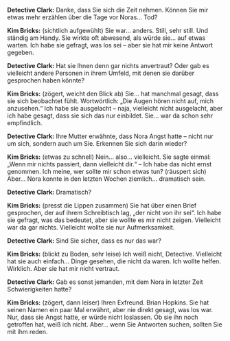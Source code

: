**Detective Clark:** Danke, dass Sie sich die Zeit nehmen. Können Sie mir etwas mehr erzählen über die Tage vor Noras… Tod?

**Kim Bricks:** (sichtlich aufgewühlt) Sie war… anders. Still, sehr still. Und ständig am Handy. Sie wirkte oft abwesend, als würde sie… auf etwas warten. Ich habe sie gefragt, was los sei – aber sie hat mir keine Antwort gegeben.

**Detective Clark:** Hat sie Ihnen denn gar nichts anvertraut? Oder gab es vielleicht andere Personen in ihrem Umfeld, mit denen sie darüber gesprochen haben könnte?

**Kim Bricks:** (zögert, weicht den Blick ab) Sie… hat manchmal gesagt, dass sie sich beobachtet fühlt. Wortwörtlich: „Die Augen hören nicht auf, mich anzusehen.“ Ich habe sie ausgelacht – naja, vielleicht nicht ausgelacht, aber ich habe gesagt, dass sie sich das nur einbildet. Sie… war da schon sehr empfindlich.

**Detective Clark:** Ihre Mutter erwähnte, dass Nora Angst hatte – nicht nur um sich, sondern auch um Sie. Erkennen Sie sich darin wieder?

**Kim Bricks:** (etwas zu schnell) Nein… also… vielleicht. Sie sagte einmal: „Wenn mir nichts passiert, dann vielleicht dir.“ – Ich habe das nicht ernst genommen. Ich meine, wer sollte mir schon etwas tun? (räuspert sich) Aber… Nora konnte in den letzten Wochen ziemlich… dramatisch sein.

**Detective Clark:** Dramatisch?

**Kim Bricks:** (presst die Lippen zusammen) Sie hat über einen Brief gesprochen, der auf ihrem Schreibtisch lag, „der nicht von ihr sei“. Ich habe sie gefragt, was das bedeutet, aber sie wollte es mir nicht zeigen. Vielleicht war da gar nichts. Vielleicht wollte sie nur Aufmerksamkeit.

**Detective Clark:** Sind Sie sicher, dass es nur das war?

**Kim Bricks:** (blickt zu Boden, sehr leise) Ich weiß nicht, Detective. Vielleicht hat sie auch einfach… Dinge gesehen, die nicht da waren. Ich wollte helfen. Wirklich. Aber sie hat mir nicht vertraut.

**Detective Clark:** Gab es sonst jemanden, mit dem Nora in letzter Zeit Schwierigkeiten hatte?

**Kim Bricks:** (zögert, dann leiser) Ihren Exfreund. Brian Hopkins. Sie hat seinen Namen ein paar Mal erwähnt, aber nie direkt gesagt, was los war. Nur, dass sie Angst hatte, er würde nicht loslassen. Ob sie ihn noch getroffen hat, weiß ich nicht. Aber… wenn Sie Antworten suchen, sollten Sie mit ihm reden.
